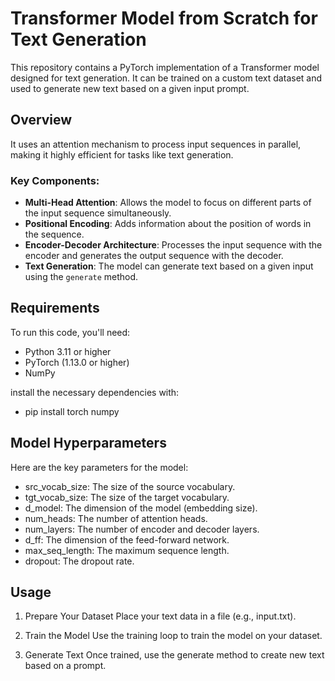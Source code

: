 # Transformer Model from Scratch for Text Generation

This repository contains a PyTorch implementation of a Transformer model designed for text generation. It can be trained on a custom text dataset and used to generate new text based on a given input prompt.

## Overview

It uses an attention mechanism to process input sequences in parallel, making it highly efficient for tasks like text generation.

### Key Components:
- **Multi-Head Attention**: Allows the model to focus on different parts of the input sequence simultaneously.
- **Positional Encoding**: Adds information about the position of words in the sequence.
- **Encoder-Decoder Architecture**: Processes the input sequence with the encoder and generates the output sequence with the decoder.
- **Text Generation**: The model can generate text based on a given input using the `generate` method.

## Requirements

To run this code, you'll need:
- Python 3.11 or higher
- PyTorch (1.13.0 or higher)
- NumPy

install the necessary dependencies with:
 - pip install torch numpy


## Model Hyperparameters
Here are the key parameters for the model:

- src_vocab_size: The size of the source vocabulary.
- tgt_vocab_size: The size of the target vocabulary.
- d_model: The dimension of the model (embedding size).
- num_heads: The number of attention heads.
- num_layers: The number of encoder and decoder layers.
- d_ff: The dimension of the feed-forward network.
- max_seq_length: The maximum sequence length.
- dropout: The dropout rate.

## Usage
1. Prepare Your Dataset
Place your text data in a file (e.g., input.txt).

2. Train the Model
Use the training loop to train the model on your dataset.

3. Generate Text
Once trained, use the generate method to create new text based on a prompt.
